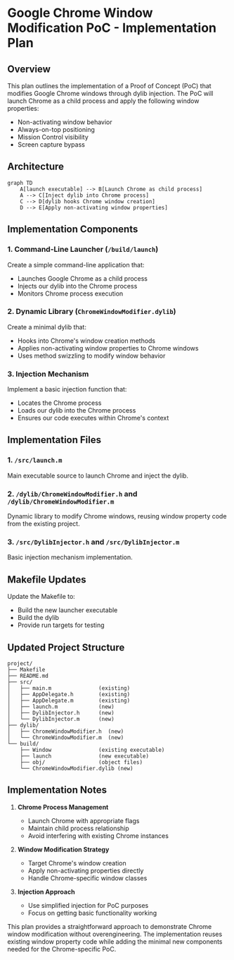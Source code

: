 # Google Chrome Window Modification PoC - Implementation Plan

## Overview

This plan outlines the implementation of a Proof of Concept (PoC) that modifies Google Chrome windows through dylib injection. The PoC will launch Chrome as a child process and apply the following window properties:

- Non-activating window behavior
- Always-on-top positioning
- Mission Control visibility
- Screen capture bypass

## Architecture

```mermaid
graph TD
    A[launch executable] --> B[Launch Chrome as child process]
    A --> C[Inject dylib into Chrome process]
    C --> D[dylib hooks Chrome window creation]
    D --> E[Apply non-activating window properties]
```

## Implementation Components

### 1. Command-Line Launcher (`/build/launch`)

Create a simple command-line application that:
- Launches Google Chrome as a child process
- Injects our dylib into the Chrome process
- Monitors Chrome process execution

### 2. Dynamic Library (`ChromeWindowModifier.dylib`)

Create a minimal dylib that:
- Hooks into Chrome's window creation methods
- Applies non-activating window properties to Chrome windows
- Uses method swizzling to modify window behavior

### 3. Injection Mechanism

Implement a basic injection function that:
- Locates the Chrome process
- Loads our dylib into the Chrome process
- Ensures our code executes within Chrome's context

## Implementation Files

### 1. `/src/launch.m`

Main executable source to launch Chrome and inject the dylib.

### 2. `/dylib/ChromeWindowModifier.h` and `/dylib/ChromeWindowModifier.m`

Dynamic library to modify Chrome windows, reusing window property code from the existing project.

### 3. `/src/DylibInjector.h` and `/src/DylibInjector.m`

Basic injection mechanism implementation.

## Makefile Updates

Update the Makefile to:
- Build the new launcher executable
- Build the dylib
- Provide run targets for testing

## Updated Project Structure

```
project/
├── Makefile
├── README.md
├── src/
│   ├── main.m               (existing)
│   ├── AppDelegate.h        (existing)
│   ├── AppDelegate.m        (existing)
│   ├── launch.m             (new)
│   ├── DylibInjector.h      (new)
│   └── DylibInjector.m      (new)
├── dylib/
│   ├── ChromeWindowModifier.h  (new)
│   └── ChromeWindowModifier.m  (new)
└── build/
    ├── Window               (existing executable)
    ├── launch               (new executable)
    ├── obj/                 (object files)
    └── ChromeWindowModifier.dylib (new)
```

## Implementation Notes

1. **Chrome Process Management**
   - Launch Chrome with appropriate flags
   - Maintain child process relationship
   - Avoid interfering with existing Chrome instances

2. **Window Modification Strategy**
   - Target Chrome's window creation
   - Apply non-activating properties directly
   - Handle Chrome-specific window classes

3. **Injection Approach**
   - Use simplified injection for PoC purposes
   - Focus on getting basic functionality working

This plan provides a straightforward approach to demonstrate Chrome window modification without overengineering. The implementation reuses existing window property code while adding the minimal new components needed for the Chrome-specific PoC.